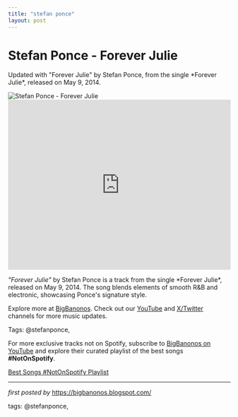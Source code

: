 ```yaml
---
title: "stefan ponce"
layout: post
---
```

<!-- Title of the Post -->
<h1 >Stefan Ponce - Forever Julie</h1> <!-- Introductory Text -->
<p >Updated with "Forever Julie" by Stefan Ponce, from the single *Forever Julie*, released on May 9, 2014.</p> <!-- Featured Image -->
<div > <img src="https://i.scdn.co/image/ab6761610000f178ccf4d4ed131c7f481177bded" alt="Stefan Ponce - Forever Julie" />
</div> <!-- YouTube Video Embed -->
<div > <iframe width="100%" height="385" src="https://www.youtube.com/embed/-6T1VNbDQP0" title="Stefan Ponce - Forever Julie" frameborder="0" allow="accelerometer; autoplay; clipboard-write; encrypted-media; gyroscope; picture-in-picture; web-share" referrerpolicy="strict-origin-when-cross-origin" allowfullscreen></iframe>
</div> <!-- Song Information -->
<div > <p><em>"Forever Julie"</em> by Stefan Ponce is a track from the single *Forever Julie*, released on May 9, 2014. The song blends elements of smooth R&B and electronic, showcasing Ponce's signature style.</p>
</div> <!-- Footer Links -->
<div > <p>Explore more at <a href="https://bigbanonos.blogspot.com/" target="_blank">BigBanonos</a>. Check out our <a href="https://www.youtube.com/@BigBanonos" target="_blank">YouTube</a> and <a href="https://x.com/bigbanonos" target="_blank">X/Twitter</a> channels for more music updates.</p>
</div> <!-- Tags -->
<p >Tags: @stefanponce,</p>


<!--Subscribe and Playlist Links-->
<div>
    <p>For more exclusive tracks not on Spotify, subscribe to <a href="https://www.youtube.com/@BigBanonos" target="_blank">BigBanonos on YouTube</a> and explore their curated playlist of the best songs <strong>#NotOnSpotify</strong>.</p>
    <p><a href="https://www.youtube.com/playlist?list=PLtuNtuTatqI0kFahUCbtbfenC_ET5O_tr" target="_blank">Best Songs #NotOnSpotify Playlist<br /></a></p></div>

<hr />

<p><em>first posted by</em> <a href="https://bigbanonos.blogspot.com/" rel="noopener" target="_new">https://bigbanonos.blogspot.com/</a></p>

<p>tags: @stefanponce,</p>
